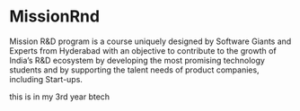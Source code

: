 # MissionRnd
Mission R&amp;D program is a course uniquely designed by Software Giants and Experts from Hyderabad with an objective to contribute to the growth of India’s R&amp;D ecosystem by developing the most promising technology students and by supporting the talent needs of product companies, including Start-ups.



this is in my 3rd year btech
